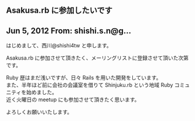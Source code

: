 ## Asakusa.rb に参加したいです

## Jun 5, 2012 From: shishi.s.n@g...

はじめまして、西川@shishi4tw と申します。

Asakusa.rb に参加させて頂きたく、メーリングリストに登録させて頂いた次第です。

Ruby 歴はまだ浅いですが、日々 Rails を用いた開発をしています。  
また、半年ほど前に会社の会議室を借りて Shinjuku.rb という地域 Ruby コミュニティを始めました。  
近く火曜日の meetup にも参加させて頂きたく思います。

よろしくお願いいたします。

